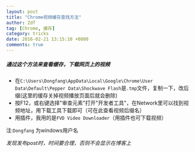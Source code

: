 ```yaml
---
layout: post
title: "Chrome视频缓存查找方法"
author: Zdf
tag: [Chrome, 缓存]
category: tricks
date: 2016-02-21 13:15:10 +0800
comments: true
---
```


##### 通过这个方法来查看缓存，下载网页上的视频

* 在`C:\Users\Dongfang\AppData\Local\Google\Chrome\User Data\Default\Pepper Data\Shockwave Flash`是`.tmp`文件，复制一下，改后缀(这里的缓存关掉视频播放页面后就会删除)
* 按F12，或右键选择"审查元素"打开"开发者工具"，在Network里可以找到视频地址，用下载工具下载即可（可在此查看视频后缀名）
* 用插件，我用的是`FVD Video Downloader`（用插件也可下载视频）

注:`Dongfang` 为windows用户名

_发现发布post时，时间要合理，否则不会显示在博客上_